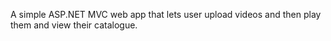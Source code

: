 A simple ASP.NET MVC web app that lets user upload videos and then play them and view their catalogue. 
